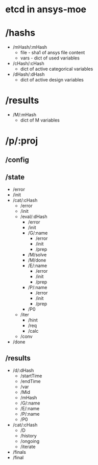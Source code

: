 # etcd in ansys-moe

# /hashs

- /mHash/:mHash
  - file - sha1 of ansys file content
  - vars - dict of used variables
- /cHash/:cHash
  - dict of active categorical variables
- /dHash/:dHash
  - dict of active design variables

# /results

- /M/:mHash
   - dict of M variables

# /p/:proj

## /config

## /state

- /error
- /init
- /cat/:cHash
  - /error
  - /init
  - /eval/:dHash
    - /error
    - /init
    - /G/:name
      - /error
      - /init
      - /prep
    - /M/solve
    - /M/done
    - /E/:name
      - /error
      - /init
      - /prep
    - /P/:name
      - /error
      - /init
      - /prep
    - /P0
  - /iter
    - /hint
    - /req
    - /calc
  - /conv
- /done

## /results

- /d/:dHash
  - /startTime
  - /endTime
  - /var
  - /Mid
  - /mHash
  - /G/:name
  - /E/:name
  - /P/:name
  - /P0
- /cat/:cHash
  - /D
  - /history
  - /ongoing
  - /iterate
- /finals
- /final

